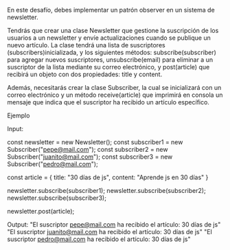 En este desafío, debes implementar un patrón observer en un sistema de newsletter.

Tendrás que crear una clase Newsletter que gestione la suscripción de los usuarios a un newsletter y envíe actualizaciones cuando se publique un nuevo artículo. La clase tendrá una lista de suscriptores (subscribers)inicializada, y los siguientes métodos: subscribe(subscriber) para agregar nuevos suscriptores, unsubscribe(email) para eliminar a un suscriptor de la lista mediante su correo electrónico, y post(article) que recibirá un objeto con dos propiedades: title y content.

Además, necesitarás crear la clase Subscriber, la cual se inicializará con un correo electrónico y un método receive(article) que imprimirá en consola un mensaje que indica que el suscriptor ha recibido un artículo específico.

Ejemplo


Input:

const newsletter = new Newsletter();
const subscriber1 = new Subscriber("pepe@mail.com");
const subscriber2 = new Subscriber("juanito@mail.com");
const subscriber3 = new Subscriber("pedro@mail.com");

const article = {
  title: "30 días de js",
  content: "Aprende js en 30 días"
}

newsletter.subscribe(subscriber1);
newsletter.subscribe(subscriber2);
newsletter.subscribe(subscriber3);

newsletter.post(article);

Output:
"El suscriptor pepe@mail.com ha recibido el artículo: 30 días de js"
"El suscriptor juanito@mail.com ha recibido el artículo: 30 días de js"
"El suscriptor pedro@mail.com ha recibido el artículo: 30 días de js"